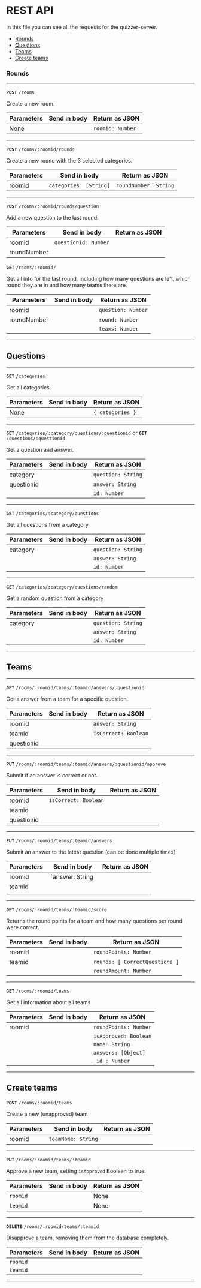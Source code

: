 # REST API
In this file you can see all the requests for the quizzer-server.

- [Rounds](#rounds)
- [Questions](#questions)
- [Teams](#teams)
- [Create teams](#create-teams)


### Rounds
---

**`POST`** `/rooms`

Create a new room.

| Parameters    | Send in body              | Return  as JSON           |
|---------------|---------------------------|---------------------------|
| None          |                           | ``roomid: Number``        |

---

**`POST`** `/rooms/:roomid/rounds`

Create a new round with the 3 selected categories.

| Parameters    | Send in body              | Return as JSON            |
|---------------|---------------------------|---------------------------|
| roomid        | ``categories: [String]``  | ``roundNumber: String``   |

---

**`POST`** `/rooms/:roomid/rounds/question`

Add a new question to the last round.

| Parameters    | Send in body              | Return as JSON            |
|---------------|---------------------------|---------------------------|
| roomid        | ``questionid: Number``    |                           |
| roundNumber   |                           |                           |


**`GET`** `/rooms/:roomid/`

Get all info for the last round, including how many questions are left, which round they are in and how many teams there are.

| Parameters    | Send in body              | Return as JSON            |
|---------------|---------------------------|---------------------------|
| roomid        |                           | ``question: Number``      |
| roundNumber   |                           | ``round: Number``         |
|               |                           | ``teams: Number``         |

---

## Questions

---

**`GET`** `/categories`

Get all categories.

| Parameters    | Send in body              | Return as JSON            |
|---------------|---------------------------|---------------------------|
| None          |                           | ``{ categories }``        |

---

**`GET`** `/categories/:category/questions/:questionid`
or
**`GET`** `/questions/:questionid`

Get a question and answer.

| Parameters    | Send in body              | Return as JSON            |
|---------------|---------------------------|---------------------------|
| category      |                           | ``question: String``      |
| questionid    |                           | ``answer: String``        |
|               |                           | ``id: Number``            |

---

**`GET`** `/categories/:category/questions`

Get all questions from a category

| Parameters    | Send in body              | Return as JSON            |
|---------------|---------------------------|---------------------------|
| category      |                           | ``question: String``      |
|               |                           | ``answer: String``        |
|               |                           | ``id: Number``            |

--- 

**`GET`** `/categories/:category/questions/random`

Get a random question from a category

| Parameters    | Send in body              | Return as JSON            |
|---------------|---------------------------|---------------------------|
| category      |                           | ``question: String``      |
|               |                           | ``answer: String``        |
|               |                           | ``id: Number``            |

--- 

## Teams

---

**`GET`** `/rooms/:roomid/teams/:teamid/answers/:questionid`

Get a answer from a team for a specific question.

| Parameters    | Send in body              | Return as JSON            |
|---------------|---------------------------|---------------------------|
| roomid        |                           | ``answer: String``        |
| teamid        |                           | ``isCorrect: Boolean``    |
| questionid    |                           |                           |

---

**`PUT`** `/rooms/:roomid/teams/:teamid/answers/:questionid/approve`

Submit if an answer is correct or not.

| Parameters    | Send in body              | Return as JSON            |
|---------------|---------------------------|---------------------------|
| roomid        | ``isCorrect: Boolean``    |                           |
| teamid        |                           |                           |
| questionid    |                           |                           |

---

**`PUT`** `/rooms/:roomid/teams/:teamid/answers`

Submit an answer to the latest question (can be done multiple times)

| Parameters    | Send in body              | Return as JSON            |
|---------------|---------------------------|---------------------------|
| roomid        | ``answer: String` `       |                           |
| teamid        |                           |                           |
|               |                           |                           |

---

**`GET`** `/rooms/:roomid/teams/:teamid/score`

Returns the round points for a team and how many questions per round were correct.

| Parameters    | Send in body              | Return as JSON                  |
|---------------|---------------------------|---------------------------------|
| roomid        |                           | ``roundPoints: Number``         |
| teamid        |                           | ``rounds: [ CorrectQuestions ]``|
|               |                           | ``roundAmount: Number``         |

---

**`GET`** `/rooms/:roomid/teams`

Get all information about all teams

| Parameters    | Send in body              | Return as JSON                  |
|---------------|---------------------------|---------------------------------|
| roomid        |                           | ``roundPoints: Number``         |
|               |                           | ``isApproved: Boolean``         |
|               |                           | ``name: String``                |
|               |                           | ``answers: [Object]``           |
|               |                           | ``_id_: Number``                |

---

## Create teams

**`POST`** `/rooms/:roomid/teams`

Create a new (unapproved) team

| Parameters    | Send in body              | Return as JSON                  |
|---------------|---------------------------|---------------------------------|
| roomid        | ``teamName: String``      |                                 |

---


**`PUT`** `/rooms/:roomid/teams/:teamid`

Approve a new team, setting ``isApproved`` Boolean to true.

| Parameters    | Send in body              | Return as JSON            |
|---------------|---------------------------|---------------------------|
| ``roomid``    |                           | None                      |
| ``teamid``    |                           | None                      |

---

**`DELETE`** `/rooms/:roomid/teams/:teamid`

Disapprove a team, removing them from the database completely.

| Parameters    | Send in body              | Return as JSON            |
|---------------|---------------------------|---------------------------|
| ``roomid``    |                           |                           |
| ``teamid``    |                           |                           |

---
